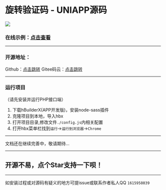 # 旋转验证码 - UNIAPP源码
![](https://s3.bmp.ovh/imgs/2021/10/5782d8b3cbde6179.png)
### 在线示例：[点击查看](http://rotatecaptcha.demo.api0.cn/)
****
### 开源地址：
Github：[点击跳转](https://github.com/1615958039/rotateCaptcha/)
Gitee码云：[点击跳转](https://gitee.com/t1zf/rotateCaptcha/)
****
### 运行项目
（请先安装并运行PHP接口端）
1. 下载hBuilderX(APP开发版)，安装node-sass插件
2. 克隆项目到本地，导入hbx
3. 打开项目目录,修改文件`./config.js`内相关配置
4. 打开hbx菜单栏找到`运行`->`运行到浏览器`->`Chrome`


****
文档还在继续完善中，敬请期待...
****
## 开源不易，点个Star支持一下呗！
****
如安装过程或对源码有疑义的地方可提issue或联系作者私人QQ `1615958039`
